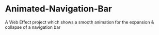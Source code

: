 # Animated-Navigation-Bar
A Web Effect project which shows a smooth animation for the expansion &amp; collapse of a navigation bar
